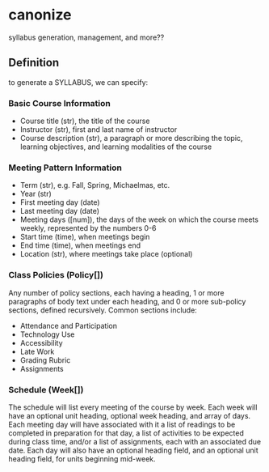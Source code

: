 # canonize
syllabus generation, management, and more??

## Definition

to generate a SYLLABUS, we can specify: 

### Basic Course Information

* Course title (str), the title of the course 
* Instructor (str), first and last name of instructor
* Course description (str), a paragraph or more describing the topic, learning objectives, and learning modalities of the course

### Meeting Pattern Information

* Term (str), e.g. Fall, Spring, Michaelmas, etc.
* Year (str) 
* First meeting day (date)
* Last meeting day (date)
* Meeting days ([num]), the days of the week on which the course meets weekly, represented by the numbers 0-6
* Start time (time), when meetings begin
* End time (time), when meetings end
* Location (str), where meetings take place (optional)

### Class Policies (Policy[])

Any number of policy sections, each having a heading, 1 or more paragraphs of body text under each heading, and 0 or more sub-policy sections, defined recursively. Common sections include: 

* Attendance and Participation
* Technology Use
* Accessibility
* Late Work 
* Grading Rubric
* Assignments

### Schedule (Week[])

The schedule will list every meeting of the course by week. Each week will have an optional unit heading, optional week heading, and array of days. Each meeting day will have associated with it a list of readings to be completed in preparation for that day, a list of activities to be expected during class time, and/or a list of assignments, each with an associated due date. Each day will also have an optional heading field, and an optional unit heading field, for units beginning mid-week. 
